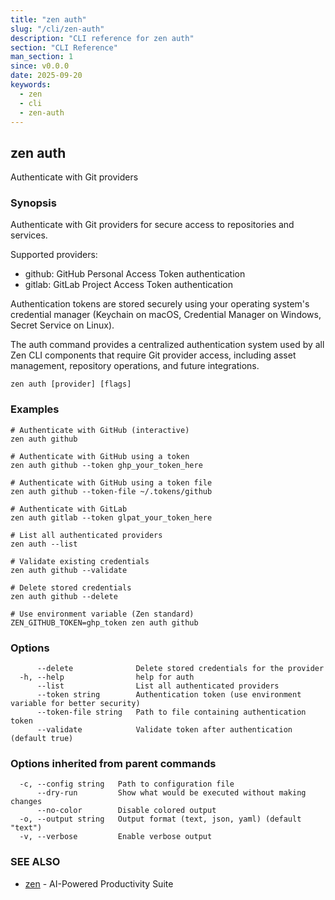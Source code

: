 ```yaml
---
title: "zen auth"
slug: "/cli/zen-auth"
description: "CLI reference for zen auth"
section: "CLI Reference"
man_section: 1
since: v0.0.0
date: 2025-09-20
keywords:
  - zen
  - cli
  - zen-auth
---
```


## zen auth

Authenticate with Git providers

### Synopsis

Authenticate with Git providers for secure access to repositories and services.

Supported providers:
- github: GitHub Personal Access Token authentication
- gitlab: GitLab Project Access Token authentication

Authentication tokens are stored securely using your operating system's
credential manager (Keychain on macOS, Credential Manager on Windows,
Secret Service on Linux).

The auth command provides a centralized authentication system used by all
Zen CLI components that require Git provider access, including asset management,
repository operations, and future integrations.

```
zen auth [provider] [flags]
```

### Examples

```
# Authenticate with GitHub (interactive)
zen auth github

# Authenticate with GitHub using a token
zen auth github --token ghp_your_token_here

# Authenticate with GitHub using a token file
zen auth github --token-file ~/.tokens/github

# Authenticate with GitLab
zen auth gitlab --token glpat_your_token_here

# List all authenticated providers
zen auth --list

# Validate existing credentials
zen auth github --validate

# Delete stored credentials
zen auth github --delete

# Use environment variable (Zen standard)
ZEN_GITHUB_TOKEN=ghp_token zen auth github

```

### Options

```
      --delete              Delete stored credentials for the provider
  -h, --help                help for auth
      --list                List all authenticated providers
      --token string        Authentication token (use environment variable for better security)
      --token-file string   Path to file containing authentication token
      --validate            Validate token after authentication (default true)
```

### Options inherited from parent commands

```
  -c, --config string   Path to configuration file
      --dry-run         Show what would be executed without making changes
      --no-color        Disable colored output
  -o, --output string   Output format (text, json, yaml) (default "text")
  -v, --verbose         Enable verbose output
```

### SEE ALSO

* [zen](zen.md.md)	 - AI-Powered Productivity Suite

